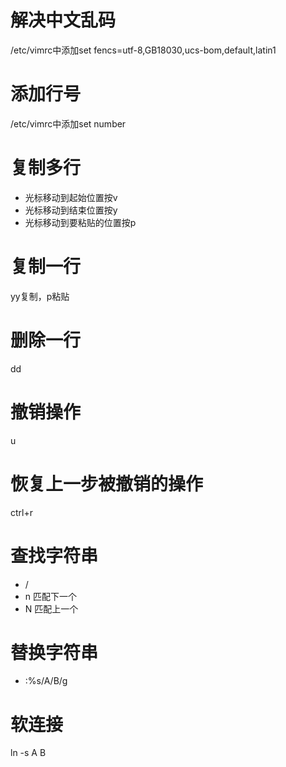 ﻿# 解决中文乱码
/etc/vimrc中添加set fencs=utf-8,GB18030,ucs-bom,default,latin1
# 添加行号
/etc/vimrc中添加set number
# 复制多行
* 光标移动到起始位置按v
* 光标移动到结束位置按y
* 光标移动到要粘贴的位置按p
# 复制一行
yy复制，p粘贴
# 删除一行
dd
# 撤销操作
u
# 恢复上一步被撤销的操作
ctrl+r
# 查找字符串
* /
* n 匹配下一个
* N 匹配上一个
# 替换字符串
* :%s/A/B/g
# 软连接
ln -s A B